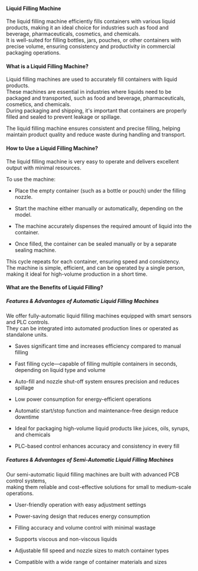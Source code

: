 #### Liquid Filling Machine

The liquid filling machine efficiently fills containers with various liquid products, making it an ideal choice for industries such as food and beverage, pharmaceuticals, cosmetics, and chemicals.  
It is well-suited for filling bottles, jars, pouches, or other containers with precise volume, ensuring consistency and productivity in commercial packaging operations.


#### What is a Liquid Filling Machine?

Liquid filling machines are used to accurately fill containers with liquid products.  
These machines are essential in industries where liquids need to be packaged and transported, such as food and beverage, pharmaceuticals, cosmetics, and chemicals.  
During packaging and shipping, it's important that containers are properly filled and sealed to prevent leakage or spillage.  

The liquid filling machine ensures consistent and precise filling, helping maintain product quality and reduce waste during handling and transport.


#### How to Use a Liquid Filling Machine?

The liquid filling machine is very easy to operate and delivers excellent output with minimal resources.  

To use the machine:
- Place the empty container (such as a bottle or pouch) under the filling nozzle.

- Start the machine either manually or automatically, depending on the model.

- The machine accurately dispenses the required amount of liquid into the container.

- Once filled, the container can be sealed manually or by a separate sealing machine.

This cycle repeats for each container, ensuring speed and consistency.  
The machine is simple, efficient, and can be operated by a single person, making it ideal for high-volume production in a short time.


#### What are the Benefits of Liquid Filling?

##### Features & Advantages of Automatic Liquid Filling Machines

We offer fully-automatic liquid filling machines equipped with smart sensors and PLC controls.  
They can be integrated into automated production lines or operated as standalone units.

- Saves significant time and increases efficiency compared to manual filling 

- Fast filling cycle—capable of filling multiple containers in seconds, depending on liquid type and volume

- Auto-fill and nozzle shut-off system ensures precision and reduces spillage

- Low power consumption for energy-efficient operations

- Automatic start/stop function and maintenance-free design reduce downtime

- Ideal for packaging high-volume liquid products like juices, oils, syrups, and chemicals

- PLC-based control enhances accuracy and consistency in every fill


##### Features & Advantages of Semi-Automatic Liquid Filling Machines

Our semi-automatic liquid filling machines are built with advanced PCB control systems,  
making them reliable and cost-effective solutions for small to medium-scale operations.

- User-friendly operation with easy adjustment settings

- Power-saving design that reduces energy consumption

- Filling accuracy and volume control with minimal wastage

- Supports viscous and non-viscous liquids

- Adjustable fill speed and nozzle sizes to match container types

- Compatible with a wide range of container materials and sizes

